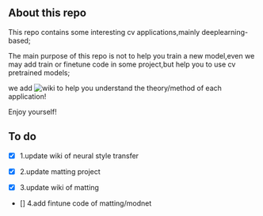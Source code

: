 ## About this repo
  This repo contains some interesting cv applications,mainly deeplearning-based;

  The main purpose of this repo is not to help you train a new model,even we may add train or finetune code in some project,but help you to use cv pretrained models;
 
  we add ![wiki](https://github.com/LianShuaiLong/CV_Applications/wiki) to help you understand the theory/method of each application!
  
  Enjoy yourself!
  

## To do
- [x] 1.update wiki of neural style transfer 

- [x] 2.update matting project

- [x] 3.update wiki of matting

- [] 4.add fintune code of matting/modnet

